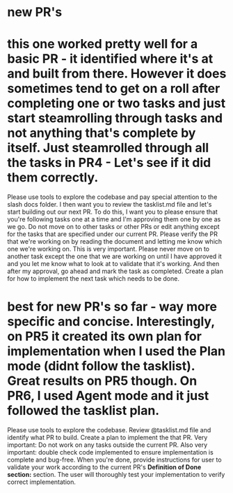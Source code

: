

# new PR's
# this one worked pretty well for a basic PR - it identified where it's at and built from there. However it does sometimes tend to get on a roll after completing one or two tasks and just start steamrolling through tasks and not anything that's complete by itself. Just steamrolled through all the tasks in PR4 - Let's see if it did them correctly.
Please use tools to explore the codebase and pay special attention to the slash docs folder. I then want you to review the tasklist.md file and let's start building out our next PR. To do this, I want you to please ensure that you're following tasks one at a time and I'm approving them one by one as we go. Do not move on to other tasks or other PRs or edit anything except for the tasks that are specified under our current PR. Please verify the PR that we're working on by reading the document and letting me know which one we're working on. This is very important. Please never move on to another task except the one that we are working on until I have approved it and you let me know what to look at to validate that it's working. And then after my approval, go ahead and mark the task as completed. Create a plan for how to implement the next task which needs to be done.


# best for new PR's so far - way more specific and concise. Interestingly, on PR5 it created its own plan for implementation when I used the Plan mode (didnt follow the tasklist). Great results on PR5 though. On PR6, I used Agent mode and it just followed the tasklist plan.   
Please use tools to explore the codebase. Review @tasklist.md file and identify what PR to build. Create a plan to implement the that PR. Very important: Do not work on any tasks outside the current PR. Also very important: double check code implemented to ensure implementation is complete and bug-free. When you're done, provide instructions for user to validate your work according to the current PR's **Definition of Done section:** section. The user will thoroughly test your implementation to verify correct implementation.  